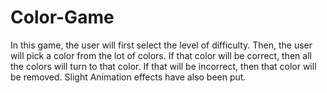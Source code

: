 # Color-Game
In this game, the user will first select the level of difficulty. 
Then, the user will pick a color from the lot of colors. If that color will be correct, then all the colors will turn to that color.
If that will be incorrect, then that color will be removed. 
Slight Animation effects have also been put.

